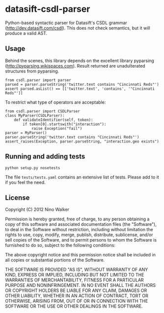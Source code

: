 datasift-csdl-parser
====================

Python-based syntactic parser for Datasift's CSDL grammar (http://dev.datasift.com/csdl). This does not check semantics, but it will produce a 
valid AST.

Usage
-----

Behind the scenes, this library depends on the excellent library pyparsing (http://pyparsing.wikispaces.com).
Result returned are unadulterated structures from pyparsing.

    from csdl.parser import parser
    parsed = parser.parseString('twitter.text contains "Cincinnati Reds"')
    assert parsed.asList() == [['twitter.text', 'contains', '"Cincinnati Reds"']]
    
To restrict what type of operators are acceptable:

    from csdl.parser import CSDLParser
    class MyParser(CSDLParser):
        def validateIdentifier(self, token):
            if token[0].startswith("interaction"):
                raise Exception("fail")        
    parser = MyParser()
    parser.parseString('twitter.text contains "Cincinnati Reds"')
    assert_raises(Exception, parser.parseString, "interaction.geo exists")


Running and adding tests
------------------------

    python setup.py nosetests
    
The file `tests/tests.yaml` contains an extensive list of tests. Please add to it if you feel the need.

License
-------

Copyright (C) 2012 Nino Walker

Permission is hereby granted, free of charge, to any person obtaining a copy of this software and associated documentation files (the "Software"), to deal in the Software without restriction, including without limitation the rights to use, copy, modify, merge, publish, distribute, sublicense, and/or sell copies of the Software, and to permit persons to whom the Software is furnished to do so, subject to the following conditions:

The above copyright notice and this permission notice shall be included in all copies or substantial portions of the Software.

THE SOFTWARE IS PROVIDED "AS IS", WITHOUT WARRANTY OF ANY KIND, EXPRESS OR IMPLIED, INCLUDING BUT NOT LIMITED TO THE WARRANTIES OF MERCHANTABILITY, FITNESS FOR A PARTICULAR PURPOSE AND NONINFRINGEMENT. IN NO EVENT SHALL THE AUTHORS OR COPYRIGHT HOLDERS BE LIABLE FOR ANY CLAIM, DAMAGES OR OTHER LIABILITY, WHETHER IN AN ACTION OF CONTRACT, TORT OR OTHERWISE, ARISING FROM, OUT OF OR IN CONNECTION WITH THE SOFTWARE OR THE USE OR OTHER DEALINGS IN THE SOFTWARE.
